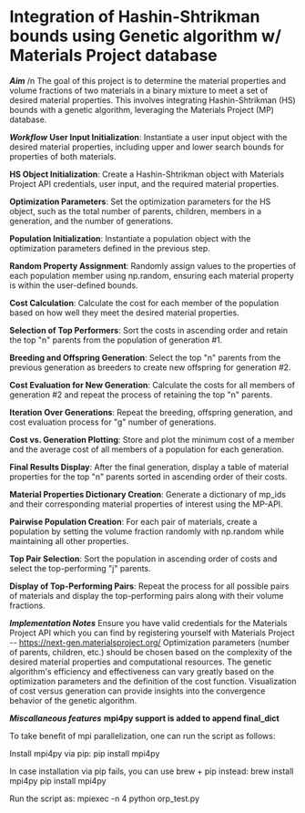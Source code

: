 # Integration of Hashin-Shtrikman bounds using Genetic algorithm w/ Materials Project database

***Aim*** /n
The goal of this project is to determine the material properties and volume fractions of two materials in a binary mixture to meet a set of desired material properties. This involves integrating Hashin-Shtrikman (HS) bounds with a genetic algorithm, leveraging the Materials Project (MP) database.

***Workflow***
**User Input Initialization**: Instantiate a user input object with the desired material properties, including upper and lower search bounds for properties of both materials.

**HS Object Initialization**: Create a Hashin-Shtrikman object with Materials Project API credentials, user input, and the required material properties.

**Optimization Parameters**: Set the optimization parameters for the HS object, such as the total number of parents, children, members in a generation, and the number of generations.

**Population Initialization**: Instantiate a population object with the optimization parameters defined in the previous step.

**Random Property Assignment**: Randomly assign values to the properties of each population member using np.random, ensuring each material property is within the user-defined bounds.

**Cost Calculation**: Calculate the cost for each member of the population based on how well they meet the desired material properties.

**Selection of Top Performers**: Sort the costs in ascending order and retain the top "n" parents from the population of generation #1.

**Breeding and Offspring Generation**: Select the top "n" parents from the previous generation as breeders to create new offspring for generation #2.

**Cost Evaluation for New Generation**: Calculate the costs for all members of generation #2 and repeat the process of retaining the top "n" parents.

**Iteration Over Generations**: Repeat the breeding, offspring generation, and cost evaluation process for "g" number of generations.

**Cost vs. Generation Plotting**: Store and plot the minimum cost of a member and the average cost of all members of a population for each generation.

**Final Results Display**: After the final generation, display a table of material properties for the top "n" parents sorted in ascending order of their costs.

**Material Properties Dictionary Creation**: Generate a dictionary of mp_ids and their corresponding material properties of interest using the MP-API.

**Pairwise Population Creation**: For each pair of materials, create a population by setting the volume fraction randomly with np.random while maintaining all other properties.

**Top Pair Selection**: Sort the population in ascending order of costs and select the top-performing "j" parents.

**Display of Top-Performing Pairs**: Repeat the process for all possible pairs of materials and display the top-performing pairs along with their volume fractions.

***Implementation Notes***
Ensure you have valid credentials for the Materials Project API which you can find by registering yourself with Materials Project -- https://next-gen.materialsproject.org/
Optimization parameters (number of parents, children, etc.) should be chosen based on the complexity of the desired material properties and computational resources.
The genetic algorithm's efficiency and effectiveness can vary greatly based on the optimization parameters and the definition of the cost function.
Visualization of cost versus generation can provide insights into the convergence behavior of the genetic algorithm.


***Miscallaneous features***
**mpi4py support is added to append final_dict**

To take benefit of mpi parallelization, one can run the script as follows:

Install mpi4py via pip:
pip install mpi4py

In case installation via pip fails, you can use brew + pip instead:
brew install mpi4py
pip install mpi4py

Run the script as:
mpiexec -n 4 python orp_test.py
